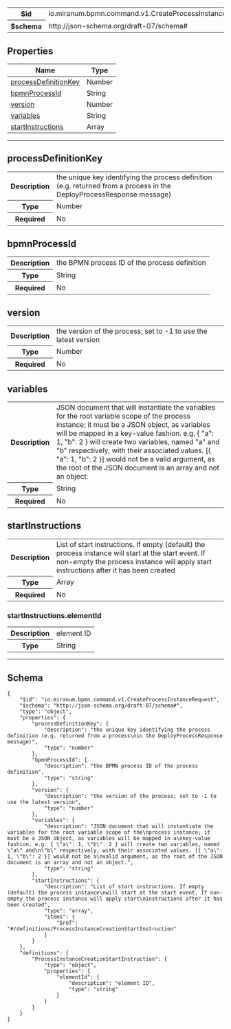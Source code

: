 # 



<table>
<tbody>
<tr><th>$id</th><td>io.miranum.bpmn.command.v1.CreateProcessInstanceRequest</td></tr>
<tr><th>$schema</th><td>http://json-schema.org/draft-07/schema#</td></tr>
</tbody>
</table>

## Properties

<table><thead><tr><th colspan="2">Name</th><th>Type</th></tr></thead><tbody><tr><td colspan="2"><a href="#processdefinitionkey">processDefinitionKey</a></td><td>Number</td></tr><tr><td colspan="2"><a href="#bpmnprocessid">bpmnProcessId</a></td><td>String</td></tr><tr><td colspan="2"><a href="#version">version</a></td><td>Number</td></tr><tr><td colspan="2"><a href="#variables">variables</a></td><td>String</td></tr><tr><td colspan="2"><a href="#startinstructions">startInstructions</a></td><td>Array</td></tr></tbody></table>



<hr />



## processDefinitionKey


<table>
  <tbody>
    <tr>
      <th>Description</th>
      <td colspan="2">the unique key identifying the process definition (e.g. returned from a process
in the DeployProcessResponse message)</td>
    </tr>
    <tr><th>Type</th><td colspan="2">Number</td></tr>
    <tr>
      <th>Required</th>
      <td colspan="2">No</td>
    </tr>
    
  </tbody>
</table>






## bpmnProcessId


<table>
  <tbody>
    <tr>
      <th>Description</th>
      <td colspan="2">the BPMN process ID of the process definition</td>
    </tr>
    <tr><th>Type</th><td colspan="2">String</td></tr>
    <tr>
      <th>Required</th>
      <td colspan="2">No</td>
    </tr>
    
  </tbody>
</table>






## version


<table>
  <tbody>
    <tr>
      <th>Description</th>
      <td colspan="2">the version of the process; set to -1 to use the latest version</td>
    </tr>
    <tr><th>Type</th><td colspan="2">Number</td></tr>
    <tr>
      <th>Required</th>
      <td colspan="2">No</td>
    </tr>
    
  </tbody>
</table>






## variables


<table>
  <tbody>
    <tr>
      <th>Description</th>
      <td colspan="2">JSON document that will instantiate the variables for the root variable scope of the
process instance; it must be a JSON object, as variables will be mapped in a
key-value fashion. e.g. { &quot;a&quot;: 1, &quot;b&quot;: 2 } will create two variables, named &quot;a&quot; and
&quot;b&quot; respectively, with their associated values. [{ &quot;a&quot;: 1, &quot;b&quot;: 2 }] would not be a
valid argument, as the root of the JSON document is an array and not an object.</td>
    </tr>
    <tr><th>Type</th><td colspan="2">String</td></tr>
    <tr>
      <th>Required</th>
      <td colspan="2">No</td>
    </tr>
    
  </tbody>
</table>






## startInstructions


<table>
  <tbody>
    <tr>
      <th>Description</th>
      <td colspan="2">List of start instructions. If empty (default) the process instance
will start at the start event. If non-empty the process instance will apply start
instructions after it has been created</td>
    </tr>
    <tr><th>Type</th><td colspan="2">Array</td></tr>
    <tr>
      <th>Required</th>
      <td colspan="2">No</td>
    </tr>
    
  </tbody>
</table>



### startInstructions.elementId


<table>
  <tbody>
    <tr>
      <th>Description</th>
      <td colspan="2">element ID</td>
    </tr>
    <tr><th>Type</th><td colspan="2">String</td></tr>
    
  </tbody>
</table>











<hr />

## Schema
```
{
    "$id": "io.miranum.bpmn.command.v1.CreateProcessInstanceRequest",
    "$schema": "http://json-schema.org/draft-07/schema#",
    "type": "object",
    "properties": {
        "processDefinitionKey": {
            "description": "the unique key identifying the process definition (e.g. returned from a process\nin the DeployProcessResponse message)",
            "type": "number"
        },
        "bpmnProcessId": {
            "description": "the BPMN process ID of the process definition",
            "type": "string"
        },
        "version": {
            "description": "the version of the process; set to -1 to use the latest version",
            "type": "number"
        },
        "variables": {
            "description": "JSON document that will instantiate the variables for the root variable scope of the\nprocess instance; it must be a JSON object, as variables will be mapped in a\nkey-value fashion. e.g. { \"a\": 1, \"b\": 2 } will create two variables, named \"a\" and\n\"b\" respectively, with their associated values. [{ \"a\": 1, \"b\": 2 }] would not be a\nvalid argument, as the root of the JSON document is an array and not an object.",
            "type": "string"
        },
        "startInstructions": {
            "description": "List of start instructions. If empty (default) the process instance\nwill start at the start event. If non-empty the process instance will apply start\ninstructions after it has been created",
            "type": "array",
            "items": {
                "$ref": "#/definitions/ProcessInstanceCreationStartInstruction"
            }
        }
    },
    "definitions": {
        "ProcessInstanceCreationStartInstruction": {
            "type": "object",
            "properties": {
                "elementId": {
                    "description": "element ID",
                    "type": "string"
                }
            }
        }
    }
}
```


